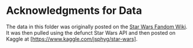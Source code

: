 # Acknowledgments for Data

The data in this folder was originally posted on the [Star Wars Fandom Wiki](https://starwars.fandom.com/wiki). It was then pulled using the defunct Star Wars API and then posted on Kaggle at [https://www.kaggle.com/jsphyg/star-wars].

